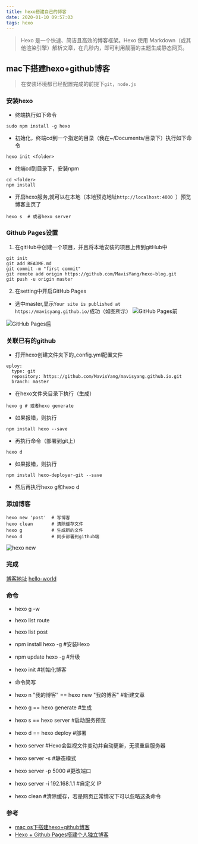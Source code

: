 ```yaml
---
title: hexo搭建自己的博客
date: 2020-01-10 09:57:03
tags: hexo
---
```

>Hexo 是一个快速、简洁且高效的博客框架。Hexo 使用 Markdown（或其他渲染引擎）解析文章，在几秒内，即可利用靓丽的主题生成静态网页。

## mac下搭建hexo+github博客

>在安装环境都已经配置完成的前提下`git`，`node.js`

### 安装hexo

- 终端执行如下命令
```
sudo npm install -g hexo
```
- 初始化，终端cd到一个指定的目录（我在~/Documents/目录下）执行如下命令
```
hexo init <folder>
```
- 终端cd到<folder>目录下，安装npm
```
cd <folder>
npm install

```
- 开启hexo服务,就可以在本地（本地预览地址`http://localhost:4000 `）预览博客主页了
```
hexo s  # 或者hexo server
```

### Github Pages设置

1. 在gitHub中创建一个项目，并且将本地安装的项目上传到gitHub中
```
git init
git add README.md
git commit -m "first commit"
git remote add origin https://github.com/MavisYang/hexo-blog.git
git push -u origin master
```
2. 在setting中开启GitHub Pages
- 选中master,显示`Your site is published at https://mavisyang.github.io/`成功（如图所示）
![GitHub Pages前](https://user-gold-cdn.xitu.io/2020/1/8/16f83e9862251654?w=768&h=437&f=png&s=47897)

![GitHub Pages后](https://user-gold-cdn.xitu.io/2020/1/8/16f83e9e5d7e71ff?w=742&h=378&f=png&s=39591)

### 关联已有的github
- 打开hexo创建文件夹下的_config.yml配置文件
```
eploy:
  type: git
  repository: https://github.com/MavisYang/mavisyang.github.io.git
  branch: master
```
- 在hexo文件夹目录下执行（生成）
```
hexo g # 或者hexo generate
```
- 如果报错，则执行
```
npm install hexo --save
```
- 再执行命令（部署到git上）
```
hexo d
```
- 如果报错，则执行
```
npm install hexo-deployer-git --save
```
- 然后再执行hexo g和hexo d

### 添加博客
```
hexo new 'post'  # 写博客
hexo clean       # 清除缓存文件
hexo g           # 生成新的文件
hexo d           # 同步部署到github端
```
![hexo new](https://user-gold-cdn.xitu.io/2020/1/8/16f840c5b078db12?w=246&h=81&f=png&s=5709)

### 完成

[博客地址](https://mavisyang.github.io/archives/)
[hello-world](https://mavisyang.github.io/2020/01/08/hello-world/)

### 命令
- hexo g -w
- hexo list route
- hexo list post
- npm install hexo -g #安装Hexo
- npm update hexo -g #升级
- hexo init #初始化博客
- 命令简写
- hexo n "我的博客" == hexo new "我的博客" #新建文章
- hexo g == hexo generate #生成
- hexo s == hexo server #启动服务预览
- hexo d == hexo deploy #部署

- hexo server #Hexo会监视文件变动并自动更新，无须重启服务器
- hexo server -s #静态模式
- hexo server -p 5000 #更改端口
- hexo server -i 192.168.1.1 #自定义 IP
- hexo clean #清除缓存，若是网页正常情况下可以忽略这条命令

### 参考
- [mac os下搭建hexo+github博客](https://www.jianshu.com/p/49c8168c7418)
- [Hexo + Github Pages搭建个人独立博客](https://linghucong.js.org/2016/04/15/2016-04-15-hexo-github-pages-blog/)